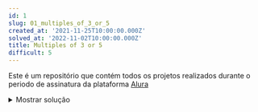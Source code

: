 ```yaml
---
id: 1
slug: 01_multiples_of_3_or_5
created_at: '2021-11-25T10:00:00.000Z'
solved_at: '2022-11-02T10:00:00.000Z'
title: Multiples of 3 or 5
difficult: 5
---
```


Este é um repositório que contém todos os projetos realizados durante o periodo de assinatura da plataforma [Alura](https://www.alura.com.br)

<details>
<summary>Mostrar solução</summary>

<code>

print('a')

def my_function():
  print("Hello from a function")

AAAAAAAAAA
</code>

</details>
